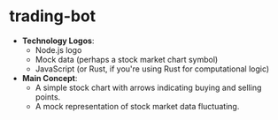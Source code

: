 # trading-bot
*   **Technology Logos**:
    *   Node.js logo
    *   Mock data (perhaps a stock market chart symbol)
    *   JavaScript (or Rust, if you're using Rust for computational logic)
*   **Main Concept**:
    *   A simple stock chart with arrows indicating buying and selling points.
    *   A mock representation of stock market data fluctuating.
